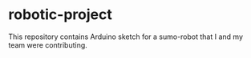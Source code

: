 # robotic-project
This repository contains Arduino sketch for a sumo-robot that I and my team were contributing.
